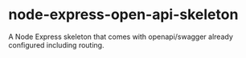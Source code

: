 # node-express-open-api-skeleton
A Node Express skeleton that comes with openapi/swagger already configured including routing.

